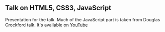## Talk on HTML5, CSS3, JavaScript
Presentation for the talk.
Much of the JavaScript part is taken from Douglas Crockford talk.
It's available on [YouTube](http://www.youtube.com/watch?v=v2ifWcnQs6M) 

